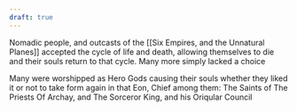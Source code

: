 ```yaml
---
draft: true
---
```

Nomadic people, and outcasts of the [[Six Empires, and the Unnatural Planes]] accepted the cycle of life and death, allowing themselves to die and their souls return to that cycle. Many more simply lacked a choice

Many were worshipped as Hero Gods causing their souls whether they liked it or not to take form again in that Eon, Chief among them: The Saints of The Priests Of Archay, and The Sorceror King, and his Oriqular Council